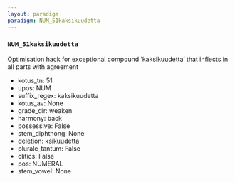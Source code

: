 ```yaml
---
layout: paradigm
paradigm: NUM_51kaksikuudetta
---
```

### ` NUM_51kaksikuudetta `

Optimisation hack for exceptional compound ’kaksikuudetta’ that inflects in all parts with agreement
* kotus_tn: 51
* upos: NUM
* suffix_regex: kaksikuudetta
* kotus_av: None
* grade_dir: weaken
* harmony: back
* possessive: False
* stem_diphthong: None
* deletion: ksikuudetta
* plurale_tantum: False
* clitics: False
* pos: NUMERAL
* stem_vowel: None
